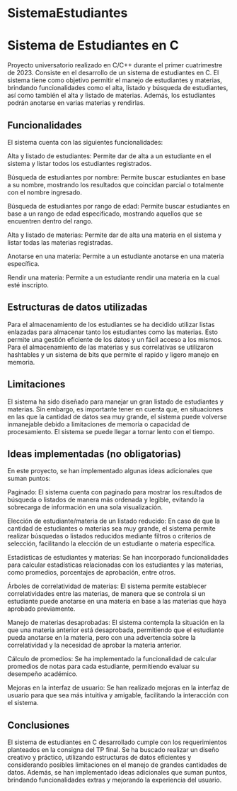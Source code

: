 # SistemaEstudiantes

# Sistema de Estudiantes en C
Proyecto universatorio realizado en C/C++ durante el primer cuatrimestre de 2023. Consiste en el desarrollo de un sistema de estudiantes en C. El sistema tiene como objetivo permitir el manejo de estudiantes y materias, brindando funcionalidades como el alta, listado y búsqueda de estudiantes, así como también el alta y listado de materias. Además, los estudiantes podrán anotarse en varias materias y rendirlas.

## Funcionalidades
El sistema cuenta con las siguientes funcionalidades:

Alta y listado de estudiantes: Permite dar de alta a un estudiante en el sistema y listar todos los estudiantes registrados.

Búsqueda de estudiantes por nombre: Permite buscar estudiantes en base a su nombre, mostrando los resultados que coincidan parcial o totalmente con el nombre ingresado.

Búsqueda de estudiantes por rango de edad: Permite buscar estudiantes en base a un rango de edad especificado, mostrando aquellos que se encuentren dentro del rango.

Alta y listado de materias: Permite dar de alta una materia en el sistema y listar todas las materias registradas.

Anotarse en una materia: Permite a un estudiante anotarse en una materia específica.

Rendir una materia: Permite a un estudiante rendir una materia en la cual esté inscripto.

## Estructuras de datos utilizadas
Para el almacenamiento de los estudiantes se ha decidido utilizar listas enlazadas para almacenar tanto los estudiantes como las materias. Esto permite una gestión eficiente de los datos y un fácil acceso a los mismos.
Para el almacenamiento de las materias y sus correlativas se utilizaron hashtables y un sistema de bits que permite el rapido y ligero manejo en memoria.

## Limitaciones
El sistema ha sido diseñado para manejar un gran listado de estudiantes y materias. Sin embargo, es importante tener en cuenta que, en situaciones en las que la cantidad de datos sea muy grande, el sistema puede volverse inmanejable debido a limitaciones de memoria o capacidad de procesamiento. El sistema se puede llegar a tornar lento con el tiempo.

## Ideas implementadas (no obligatorias)
En este proyecto, se han implementado algunas ideas adicionales que suman puntos:

Paginado: El sistema cuenta con paginado para mostrar los resultados de búsqueda o listados de manera más ordenada y legible, evitando la sobrecarga de información en una sola visualización.

Elección de estudiante/materia de un listado reducido: En caso de que la cantidad de estudiantes o materias sea muy grande, el sistema permite realizar búsquedas o listados reducidos mediante filtros o criterios de selección, facilitando la elección de un estudiante o materia específica.

Estadísticas de estudiantes y materias: Se han incorporado funcionalidades para calcular estadísticas relacionadas con los estudiantes y las materias, como promedios, porcentajes de aprobación, entre otros.

Árboles de correlatividad de materias: El sistema permite establecer correlatividades entre las materias, de manera que se controla si un estudiante puede anotarse en una materia en base a las materias que haya aprobado previamente.

Manejo de materias desaprobadas: El sistema contempla la situación en la que una materia anterior está desaprobada, permitiendo que el estudiante pueda anotarse en la materia, pero con una advertencia sobre la correlatividad y la necesidad de aprobar la materia anterior.

Cálculo de promedios: Se ha implementado la funcionalidad de calcular promedios de notas para cada estudiante, permitiendo evaluar su desempeño académico.

Mejoras en la interfaz de usuario: Se han realizado mejoras en la interfaz de usuario para que sea más intuitiva y amigable, facilitando la interacción con el sistema.

## Conclusiones
El sistema de estudiantes en C desarrollado cumple con los requerimientos planteados en la consigna del TP final. Se ha buscado realizar un diseño creativo y práctico, utilizando estructuras de datos eficientes y considerando posibles limitaciones en el manejo de grandes cantidades de datos. Además, se han implementado ideas adicionales que suman puntos, brindando funcionalidades extras y mejorando la experiencia del usuario.
